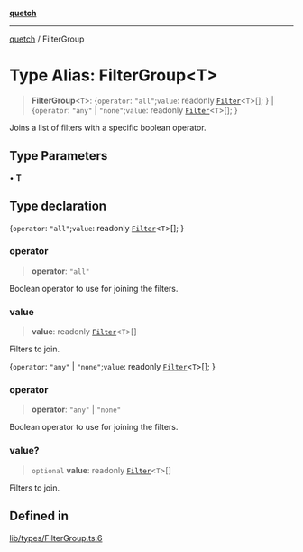 [**quetch**](../README.md)

***

[quetch](../README.md) / FilterGroup

# Type Alias: FilterGroup\<T\>

> **FilterGroup**\<`T`\>: \{`operator`: `"all"`;`value`: readonly [`Filter`](Filter.md)\<`T`\>[]; \} \| \{`operator`: `"any"` \| `"none"`;`value`: readonly [`Filter`](Filter.md)\<`T`\>[]; \}

Joins a list of filters with a specific boolean operator.

## Type Parameters

• **T**

## Type declaration

\{`operator`: `"all"`;`value`: readonly [`Filter`](Filter.md)\<`T`\>[]; \}

### operator

> **operator**: `"all"`

Boolean operator to use for joining the filters.

### value

> **value**: readonly [`Filter`](Filter.md)\<`T`\>[]

Filters to join.

\{`operator`: `"any"` \| `"none"`;`value`: readonly [`Filter`](Filter.md)\<`T`\>[]; \}

### operator

> **operator**: `"any"` \| `"none"`

Boolean operator to use for joining the filters.

### value?

> `optional` **value**: readonly [`Filter`](Filter.md)\<`T`\>[]

Filters to join.

## Defined in

[lib/types/FilterGroup.ts:6](https://github.com/nevoland/quetch/blob/6249acbaaaaaeed54f7d39c2e784b6176249eef9/lib/types/FilterGroup.ts#L6)
